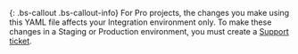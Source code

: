 {: .bs-callout .bs-callout-info}
For Pro projects, the changes you make using this YAML file affects your Integration environment only. To make these changes in a Staging or Production environment, you must create a [Support ticket](http://support.magento.com).